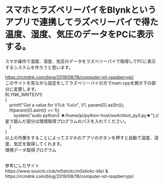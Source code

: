 # スマホとラズベリーパイをBlynkというアプリで連携してラズベリーパイで得た温度、湿度、気圧のデータをPCに表示する。
スマホ操作で温度、湿度、気圧のデータをラズベリーパイで取得してPCに表示するシステムを作ろうと思います。


https://rcmdnk.com/blog/2019/08/18/computer-iot-raspberrypi/
<br>
このサイトを見ながら設定をしてラズベリーパイの方でmain.cppを開き下の部分に変更します。
<br>
BLYNK_WRITE(V1)
<br>
{
<br>
&emsp;printf("Got a value for V%d: %s\n", V1, param[0].asStr());
<br>
&emsp;if(param[0].asInt() == 1){
<br>
&emsp;&emsp;system("sudo python3 ★/home/pi/python-host/switchbot_py3.py★");//星で囲んだ部分は環境取得プログラムのパスを入れてください。
<br>
&emsp;}
<br>
}
<br>
以上の作業をすることによってスマホのアプリのボタンを押すと自動で温度、湿度、気圧を取得してくれます。
<br>
環境データ取得プログラム

<br>
参考にしたサイト
<br>
https://www.souichi.club/m5stickc/m5stickc-ble/ & https://rcmdnk.com/blog/2019/08/18/computer-iot-raspberrypi/

